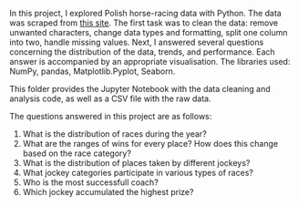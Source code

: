 In this project, I explored Polish horse-racing data with Python. The data was scraped from [this site](https://koniewyscigowe.pl/statystyki_koni?rasa=xx&sezon=2017). The first task was to clean the data: remove unwanted characters, change data types and formatting, split one column into two, handle missing values. Next, I answered several questions concerning the distribution of the data, trends, and performance. Each answer is accompanied by an appropriate visualisation. The libraries used: NumPy, pandas, Matplotlib.Pyplot, Seaborn.

This folder provides the Jupyter Notebook with the data cleaning and analysis code, as well as a CSV file with the raw data.

The questions answered in this project are as follows:
1. What is the distribution of races during the year?
2. What are the ranges of wins for every place? How does this change based on the race category?
3. What is the distribution of places taken by different jockeys?
4. What jockey categories participate in various types of races?
5. Who is the most successfull coach?
6. Which jockey accumulated the highest prize?
